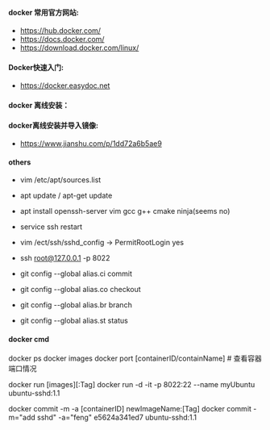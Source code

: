 
#### docker 常用官方网站:
* https://hub.docker.com/
* https://docs.docker.com/
* https://download.docker.com/linux/

#### Docker快速入门:
* https://docker.easydoc.net

#### docker 离线安装：


#### docker离线安装并导入镜像:
* https://www.jianshu.com/p/1dd72a6b5ae9

#### others
* vim /etc/apt/sources.list
* apt update / apt-get update
* apt install openssh-server vim gcc g++ cmake ninja(seems no)
* service ssh restart
* vim /ect/ssh/sshd_config -> PermitRootLogin yes
* ssh root@127.0.0.1 -p 8022

* git config --global alias.ci commit
* git config --global alias.co checkout
* git config --global alias.br branch
* git config --global alias.st status

#### docker cmd
docker ps
docker images
docker port [containerID/containName] # 查看容器端口情况

docker run [images][:Tag]
docker run -d -it -p 8022:22 --name myUbuntu ubuntu-sshd:1.1

docker commit -m -a [containerID] newImageName:[Tag]
docker commit -m="add sshd" -a="feng" e5624a341ed7 ubuntu-sshd:1.1

